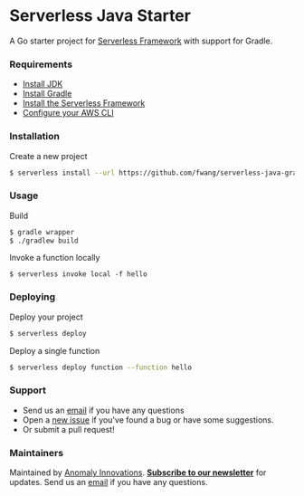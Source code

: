 # Serverless Java Starter

A Go starter project for [Serverless Framework](https://serverless.com/framework/) with support for Gradle.

### Requirements

- [Install JDK](http://www.oracle.com/technetwork/java/javase/downloads/index.html)
- [Install Gradle](https://gradle.org/install/)
- [Install the Serverless Framework](https://serverless.com/framework/docs/providers/aws/guide/installation/)
- [Configure your AWS CLI](https://serverless.com/framework/docs/providers/aws/guide/credentials/)

### Installation

Create a new project

```sh
$ serverless install --url https://github.com/fwang/serverless-java-gradle-starter --name serverless-java-gradle-starter
```


### Usage

Build

```sh
$ gradle wrapper
$ ./gradlew build
```

Invoke a function locally

```
$ serverless invoke local -f hello
```

### Deploying

Deploy your project

```sh
$ serverless deploy
```

Deploy a single function

```sh
$ serverless deploy function --function hello
```

### Support

- Send us an [email](mailto:frank@seed.run) if you have any questions
- Open a [new issue](https://github.com/AnomalyInnovations/serverless-java-gradle-starter/issues/new) if you've found a bug or have some suggestions.
- Or submit a pull request!

### Maintainers

Maintained by [Anomaly Innovations](https://anoma.ly/). [**Subscribe to our newsletter**](http://eepurl.com/cEaBlf) for updates. Send us an [email](mailto:contact@anoma.ly) if you have any questions.
